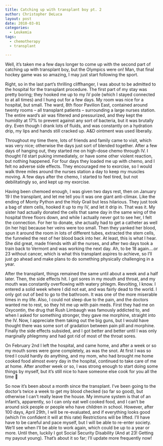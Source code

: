 ```yaml
---
title: Catching up with transplant boy pt. 2
author: Christopher DeLuca
layout: post
date: 2010-03-01
categories:
  - Leukemia
tags:
  - chemotherapy
  - transplant

---
```

Well, it&#8217;s taken me a few days longer to come up with the second part of catching up with transplant boy, but the Olympics were on! Man, that final hockey game was so amazing, I may just start following the sport.

Right, so in the last part&#8217;s thrilling cliffhanger, I was about to be admitted to the hospital for the transplant procedure. The first part of my stay was pretty boring; they hooked me up to my IV pole (which I stayed connected to at all times) and I hung out for a few days. My room was nice for a hospital, but small. The ward, 8th floor Pavilion East, contained around twenty rooms &#8211; all transplant patients &#8211; surrounding a large nurses station. The entire ward&#8217;s air was filtered and pressurized, and they kept the humidity at 17% to prevent against any sort of bacteria, but it was brutally dry. Even though I drank lots of fluids, and was constantly on a hydration drip, my lips and hands still cracked up. A&D ointment was used liberally.

Throughout my time there, lots of friends and family came to visit, which was very nice; otherwise the days just sort of blended together. After a few days of hanging out, they started me on high-dose chemo through IV. I thought I&#8217;d start puking immediately, or have some other violent reaction, but nothing happened. For four days they loaded me up with chemo, and I felt no adverse side effects. They encouraged me to exorcise, so I would walk three miles around the nurses station a day to keep my muscles moving. A few days after the chemo, I started to feel tired, but not debilitatingly so, and kept up my exorcise.

Having been chemoed enough, I was given two days rest, then on January 19 I the transplant, and let me tell you it was one giant anti-climax. Like the ending of Monty Python and the Holy Grail but less hilarious. They just took a bag of stem cells, hooked it up to my IV, and let it drip in. That was it. My sister had actually donated the cells that same day in the same wing of the hospital three floors down, and while I actually never got to see her, I felt the connection. For her to donate, she actually had to get a catheter as well (in her hip) because her veins were too small. Then they yanked her blood, spun it around the room in lots of different tubes, extracted the stem cells, the funneled the rest of her blood back into her. At least, this is what I hear. She did great, made friends with all the nurses, and after two days took a train back to Vermont and was working the next day. Ah, to be 18 again&#8230;.or 23 without cancer, which is what this transplant aspires to achieve, so I&#8217;ll just go ahead and make plans to do something physically challenging in a year.

After the transplant, things remained the same until about a week and a half later. Then, the side effects hit. I got sores in my mouth and throat, and my mouth was constantly overflowing with watery phlegm. Revolting, I know. I entered a solid week where I did not eat, and was fairly dead to the world. I only got out of bed to go to the bathroom. It was one of the more miserable times in my life. Also, I could not sleep due to the pain, and the doctors wanted me to rest, so they hit me up with pain meds. First they had me on Oxycontin, the drug that Rush Limbaugh was famously addicted to, and when I asked for something stronger, they gave me morphine, straight into the IV. Now, I appreciate them taking out the big guns, but I would have thought there was some sort of gradation between pain pill and morphine. Finally the side effects subsided, and I got better and better until I was only marginally phlegmmy and had got rid of most of the throat sores.

On February 2nd I left the hospital, and came home, and after a week or so my mouth sores were gone completely, as was the snot. At first I was so tired I could hardly do anything, and my mom, who had brought me home cooked food almost every day in the hospital, continued to take care of me at home. After another week or so, I was strong enough to start doing some things by myself, but it&#8217;s still nice to have someone else cook for you all the time 🙂

So now it&#8217;s been about a month since the transplant. I&#8217;ve been going to the doctor&#8217;s twice a week to get my blood checked (so far so good), but otherwise I can&#8217;t really leave the house. My immune system is that of an infant&#8217;s, apparently, so I can only eat well cooked food, and I can&#8217;t be around sick people or people who have children in school. However, after 100 days, April 29th, I will be re-evaluated, and if everything looks good (which I&#8217;m confident it will at this rate) Restrictions will be lifted. I&#8217;ll have have to be careful and pace myself, but I will be able to re-enter society. We&#8217;ll see when I&#8217;ll be able to work again, which could be up to a year or more. Until then, luckily I got Social Security Disability (And at 23! Getting my payout young). That&#8217;s about it so far; I&#8217;ll update more frequently now!
